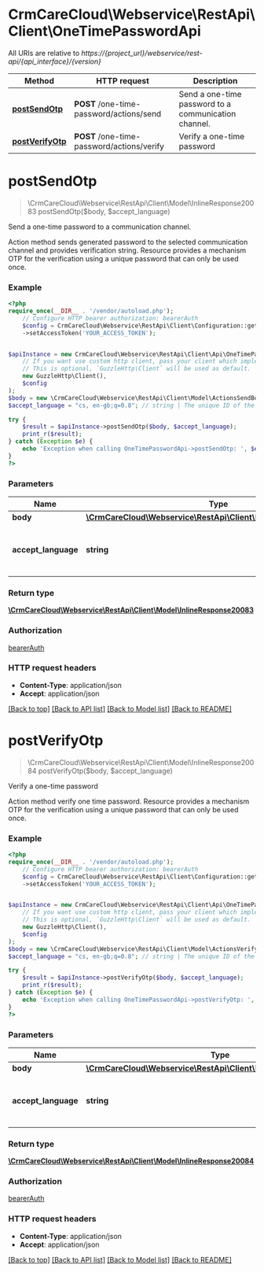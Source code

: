 # CrmCareCloud\Webservice\RestApi\Client\OneTimePasswordApi

All URIs are relative to *https://{project_url}/webservice/rest-api/{api_interface}/{version}*

Method | HTTP request | Description
------------- | ------------- | -------------
[**postSendOtp**](OneTimePasswordApi.md#postsendotp) | **POST** /one-time-password/actions/send | Send a one-time password to a communication channel.
[**postVerifyOtp**](OneTimePasswordApi.md#postverifyotp) | **POST** /one-time-password/actions/verify | Verify a one-time password

# **postSendOtp**
> \CrmCareCloud\Webservice\RestApi\Client\Model\InlineResponse20083 postSendOtp($body, $accept_language)

Send a one-time password to a communication channel.

Action method sends generated password to the selected communication channel and provides verification string. Resource provides a mechanism OTP for the verification using a unique password that can only be used once.

### Example
```php
<?php
require_once(__DIR__ . '/vendor/autoload.php');
    // Configure HTTP bearer authorization: bearerAuth
    $config = CrmCareCloud\Webservice\RestApi\Client\Configuration::getDefaultConfiguration()
    ->setAccessToken('YOUR_ACCESS_TOKEN');


$apiInstance = new CrmCareCloud\Webservice\RestApi\Client\Api\OneTimePasswordApi(
    // If you want use custom http client, pass your client which implements `GuzzleHttp\ClientInterface`.
    // This is optional, `GuzzleHttp\Client` will be used as default.
    new GuzzleHttp\Client(),
    $config
);
$body = new \CrmCareCloud\Webservice\RestApi\Client\Model\ActionsSendBody(); // \CrmCareCloud\Webservice\RestApi\Client\Model\ActionsSendBody | 
$accept_language = "cs, en-gb;q=0.8"; // string | The unique ID of the language code by ISO 639-1.

try {
    $result = $apiInstance->postSendOtp($body, $accept_language);
    print_r($result);
} catch (Exception $e) {
    echo 'Exception when calling OneTimePasswordApi->postSendOtp: ', $e->getMessage(), PHP_EOL;
}
?>
```

### Parameters

Name | Type | Description  | Notes
------------- | ------------- | ------------- | -------------
 **body** | [**\CrmCareCloud\Webservice\RestApi\Client\Model\ActionsSendBody**](../Model/ActionsSendBody.md)|  |
 **accept_language** | **string**| The unique ID of the language code by ISO 639-1. | [optional] [default to cs, en-gb;q&#x3D;0.8]

### Return type

[**\CrmCareCloud\Webservice\RestApi\Client\Model\InlineResponse20083**](../Model/InlineResponse20083.md)

### Authorization

[bearerAuth](../../README.md#bearerAuth)

### HTTP request headers

 - **Content-Type**: application/json
 - **Accept**: application/json

[[Back to top]](#) [[Back to API list]](../../README.md#documentation-for-api-endpoints) [[Back to Model list]](../../README.md#documentation-for-models) [[Back to README]](../../README.md)

# **postVerifyOtp**
> \CrmCareCloud\Webservice\RestApi\Client\Model\InlineResponse20084 postVerifyOtp($body, $accept_language)

Verify a one-time password

Action method verify one time password. Resource provides a mechanism OTP for the verification using a unique password that can only be used once.

### Example
```php
<?php
require_once(__DIR__ . '/vendor/autoload.php');
    // Configure HTTP bearer authorization: bearerAuth
    $config = CrmCareCloud\Webservice\RestApi\Client\Configuration::getDefaultConfiguration()
    ->setAccessToken('YOUR_ACCESS_TOKEN');


$apiInstance = new CrmCareCloud\Webservice\RestApi\Client\Api\OneTimePasswordApi(
    // If you want use custom http client, pass your client which implements `GuzzleHttp\ClientInterface`.
    // This is optional, `GuzzleHttp\Client` will be used as default.
    new GuzzleHttp\Client(),
    $config
);
$body = new \CrmCareCloud\Webservice\RestApi\Client\Model\ActionsVerifyBody(); // \CrmCareCloud\Webservice\RestApi\Client\Model\ActionsVerifyBody | 
$accept_language = "cs, en-gb;q=0.8"; // string | The unique ID of the language code by ISO 639-1.

try {
    $result = $apiInstance->postVerifyOtp($body, $accept_language);
    print_r($result);
} catch (Exception $e) {
    echo 'Exception when calling OneTimePasswordApi->postVerifyOtp: ', $e->getMessage(), PHP_EOL;
}
?>
```

### Parameters

Name | Type | Description  | Notes
------------- | ------------- | ------------- | -------------
 **body** | [**\CrmCareCloud\Webservice\RestApi\Client\Model\ActionsVerifyBody**](../Model/ActionsVerifyBody.md)|  |
 **accept_language** | **string**| The unique ID of the language code by ISO 639-1. | [optional] [default to cs, en-gb;q&#x3D;0.8]

### Return type

[**\CrmCareCloud\Webservice\RestApi\Client\Model\InlineResponse20084**](../Model/InlineResponse20084.md)

### Authorization

[bearerAuth](../../README.md#bearerAuth)

### HTTP request headers

 - **Content-Type**: application/json
 - **Accept**: application/json

[[Back to top]](#) [[Back to API list]](../../README.md#documentation-for-api-endpoints) [[Back to Model list]](../../README.md#documentation-for-models) [[Back to README]](../../README.md)

